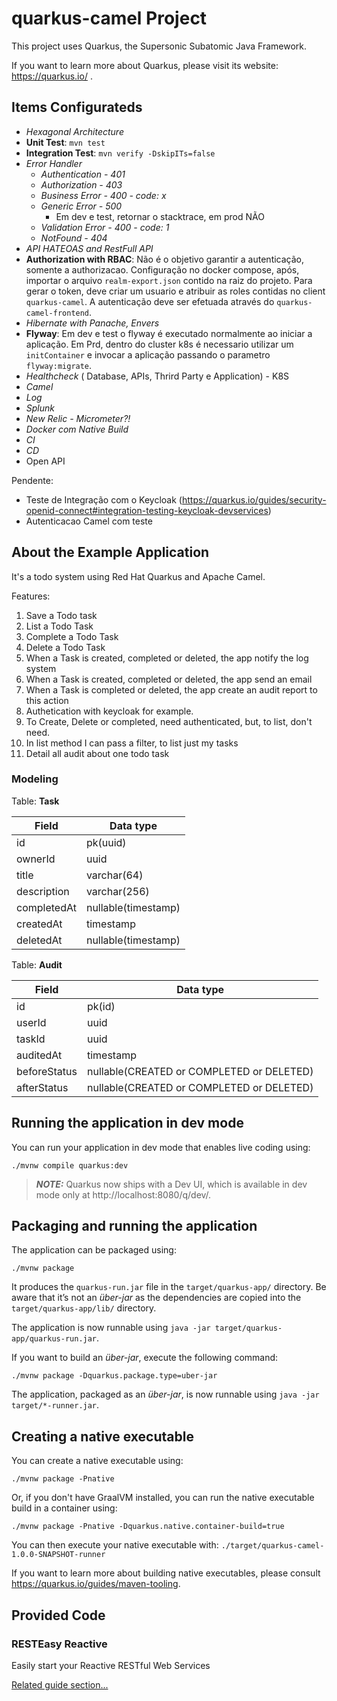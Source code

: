 # quarkus-camel Project

This project uses Quarkus, the Supersonic Subatomic Java Framework.

If you want to learn more about Quarkus, please visit its website: https://quarkus.io/ .

## Items Configurateds

- *Hexagonal Architecture*
- **Unit Test**: `mvn test`
- **Integration Test**: `mvn verify -DskipITs=false`
- *Error Handler*
  - *Authentication - 401*
  - *Authorization - 403*
  - *Business Error - 400 - code: x*
  - *Generic Error - 500*
    - Em dev e test, retornar o stacktrace, em prod NÃO
  - *Validation Error - 400 - code: 1*
  - *NotFound - 404*
- *API HATEOAS and RestFull API*
- **Authorization with RBAC**: Não é o objetivo garantir a autenticação, somente a authorizacao. Configuração no docker compose, após, importar o arquivo `realm-export.json` contido na raiz do projeto. Para gerar o token, deve criar um usuario e atribuir as roles contidas no client `quarkus-camel`. A autenticação deve ser efetuada através do `quarkus-camel-frontend`.
- *Hibernate with Panache, Envers*
- **Flyway**: Em dev e test o flyway é executado normalmente ao iniciar a aplicação. Em Prd, dentro do cluster k8s é necessario utilizar um `initContainer` e invocar a aplicação passando o parametro `flyway:migrate`.
- *Healthcheck* ( Database, APIs, Thrird Party e Application) - K8S
- *Camel*
- *Log*
- *Splunk*
- *New Relic - Micrometer?!*
- *Docker com Native Build*
- *CI*
- *CD*
- Open API

Pendente:

- Teste de Integração com o Keycloak (https://quarkus.io/guides/security-openid-connect#integration-testing-keycloak-devservices)
- Autenticacao Camel com teste

## About the Example Application

It's a todo system using Red Hat Quarkus and Apache Camel.

Features:

1. Save a Todo task
2. List a Todo Task
3. Complete a Todo Task
4. Delete a Todo Task
5. When a Task is created, completed or deleted, the app notify the log system
6. When a Task is created, completed or deleted, the app send an email
7. When a Task is completed or deleted, the app create an audit report to this action
8. Authetication with keycloak for example.
9. To Create, Delete or completed, need authenticated, but, to list, don't need.
10. In list method I can pass a filter, to list just my tasks
11. Detail all audit about one todo task

### Modeling

Table: **Task**

| Field       | Data type           |
|-------------|---------------------|
| id          | pk(uuid)            |
| ownerId     | uuid                |
 | title       | varchar(64)         |
| description | varchar(256)        |
| completedAt | nullable(timestamp) | 
| createdAt   | timestamp           |
| deletedAt   | nullable(timestamp) |

Table: **Audit**

| Field        | Data type                                 |
|--------------|-------------------------------------------|
| id           | pk(id)                                    | 
| userId       | uuid                                      |
| taskId       | uuid                                      |
| auditedAt    | timestamp                                 |
| beforeStatus | nullable(CREATED or COMPLETED or DELETED) |
| afterStatus  | nullable(CREATED or COMPLETED or DELETED) |

## Running the application in dev mode

You can run your application in dev mode that enables live coding using:
```shell script
./mvnw compile quarkus:dev
```

> **_NOTE:_**  Quarkus now ships with a Dev UI, which is available in dev mode only at http://localhost:8080/q/dev/.

## Packaging and running the application

The application can be packaged using:
```shell script
./mvnw package
```
It produces the `quarkus-run.jar` file in the `target/quarkus-app/` directory.
Be aware that it’s not an _über-jar_ as the dependencies are copied into the `target/quarkus-app/lib/` directory.

The application is now runnable using `java -jar target/quarkus-app/quarkus-run.jar`.

If you want to build an _über-jar_, execute the following command:
```shell script
./mvnw package -Dquarkus.package.type=uber-jar
```

The application, packaged as an _über-jar_, is now runnable using `java -jar target/*-runner.jar`.

## Creating a native executable

You can create a native executable using: 
```shell script
./mvnw package -Pnative
```

Or, if you don't have GraalVM installed, you can run the native executable build in a container using: 
```shell script
./mvnw package -Pnative -Dquarkus.native.container-build=true
```

You can then execute your native executable with: `./target/quarkus-camel-1.0.0-SNAPSHOT-runner`

If you want to learn more about building native executables, please consult https://quarkus.io/guides/maven-tooling.

## Provided Code

### RESTEasy Reactive

Easily start your Reactive RESTful Web Services

[Related guide section...](https://quarkus.io/guides/getting-started-reactive#reactive-jax-rs-resources)
